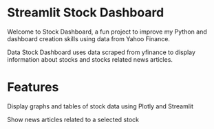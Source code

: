 <h1>Streamlit Stock Dashboard</h1>

Welcome to Stock Dashboard, a fun project to improve my Python and dashboard creation skills using data from Yahoo Finance.

Data
Stock Dashboard uses data scraped from yfinance to display information about stocks and stocks related news articles.

<h1>Features</h1>

<p>Display graphs and tables of stock data using Plotly and Streamlit</p>
<p>Show news articles related to a selected stock</p>
